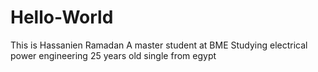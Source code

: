 # Hello-World
This is Hassanien Ramadan 
A master student at BME 
Studying electrical power engineering
25 years old
single 
from egypt 
